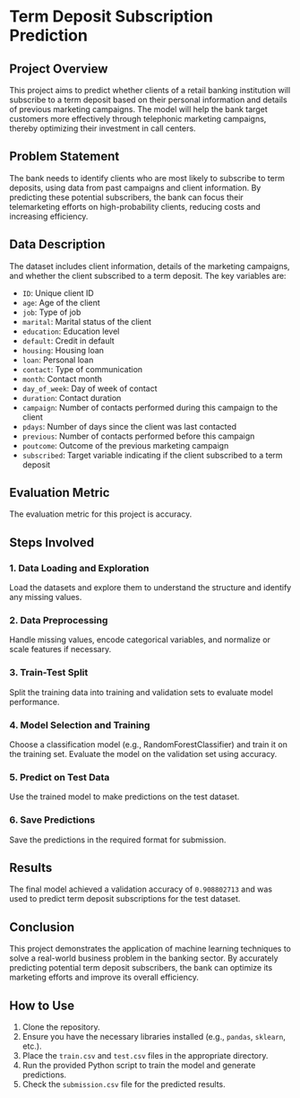 <!DOCTYPE html>
<html>
<head>

</head>
<body>

<h1>Term Deposit Subscription Prediction</h1>

<h2>Project Overview</h2>
<p>This project aims to predict whether clients of a retail banking institution will subscribe to a term deposit based on their personal information and details of previous marketing campaigns. The model will help the bank target customers more effectively through telephonic marketing campaigns, thereby optimizing their investment in call centers.</p>

<h2>Problem Statement</h2>
<p>The bank needs to identify clients who are most likely to subscribe to term deposits, using data from past campaigns and client information. By predicting these potential subscribers, the bank can focus their telemarketing efforts on high-probability clients, reducing costs and increasing efficiency.</p>

<h2>Data Description</h2>
<p>The dataset includes client information, details of the marketing campaigns, and whether the client subscribed to a term deposit. The key variables are:</p>
<ul>
    <li><code>ID</code>: Unique client ID</li>
    <li><code>age</code>: Age of the client</li>
    <li><code>job</code>: Type of job</li>
    <li><code>marital</code>: Marital status of the client</li>
    <li><code>education</code>: Education level</li>
    <li><code>default</code>: Credit in default</li>
    <li><code>housing</code>: Housing loan</li>
    <li><code>loan</code>: Personal loan</li>
    <li><code>contact</code>: Type of communication</li>
    <li><code>month</code>: Contact month</li>
    <li><code>day_of_week</code>: Day of week of contact</li>
    <li><code>duration</code>: Contact duration</li>
    <li><code>campaign</code>: Number of contacts performed during this campaign to the client</li>
    <li><code>pdays</code>: Number of days since the client was last contacted</li>
    <li><code>previous</code>: Number of contacts performed before this campaign</li>
    <li><code>poutcome</code>: Outcome of the previous marketing campaign</li>
    <li><code>subscribed</code>: Target variable indicating if the client subscribed to a term deposit</li>
</ul>

<h2>Evaluation Metric</h2>
<p>The evaluation metric for this project is accuracy.</p>

<h2>Steps Involved</h2>

<h3>1. Data Loading and Exploration</h3>
<p>Load the datasets and explore them to understand the structure and identify any missing values.</p>

<h3>2. Data Preprocessing</h3>
<p>Handle missing values, encode categorical variables, and normalize or scale features if necessary.</p>

<h3>3. Train-Test Split</h3>
<p>Split the training data into training and validation sets to evaluate model performance.</p>

<h3>4. Model Selection and Training</h3>
<p>Choose a classification model (e.g., RandomForestClassifier) and train it on the training set. Evaluate the model on the validation set using accuracy.</p>

<h3>5. Predict on Test Data</h3>
<p>Use the trained model to make predictions on the test dataset.</p>

<h3>6. Save Predictions</h3>
<p>Save the predictions in the required format for submission.</p>

<h2>Results</h2>
<p>The final model achieved a validation accuracy of <code>0.908802713</code> and was used to predict term deposit subscriptions for the test dataset.</p>

<h2>Conclusion</h2>
<p>This project demonstrates the application of machine learning techniques to solve a real-world business problem in the banking sector. By accurately predicting potential term deposit subscribers, the bank can optimize its marketing efforts and improve its overall efficiency.</p>

<h2>How to Use</h2>
<ol>
    <li>Clone the repository.</li>
    <li>Ensure you have the necessary libraries installed (e.g., <code>pandas</code>, <code>sklearn</code>, etc.).</li>
    <li>Place the <code>train.csv</code> and <code>test.csv</code> files in the appropriate directory.</li>
    <li>Run the provided Python script to train the model and generate predictions.</li>
    <li>Check the <code>submission.csv</code> file for the predicted results.</li>
</ol>

</body>
</html>


